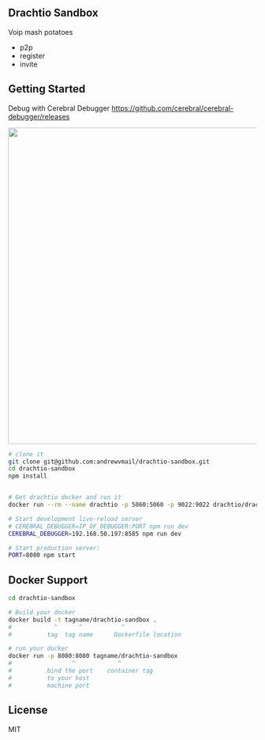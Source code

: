 Drachtio Sandbox
---

Voip mash potatoes

- p2p
- register
- invite

Getting Started
---------------
Debug with Cerebral Debugger 
https://github.com/cerebral/cerebral-debugger/releases

<img src="https://user-images.githubusercontent.com/2431354/37635373-7207750c-2bb8-11e8-8691-085576c81b41.png" width="640px"/>

```sh
# clone it
git clone git@github.com:andrewvmail/drachtio-sandbox.git
cd drachtio-sandbox
npm install


# Get drachtio docker and run it
docker run --rm --name drachtio -p 5060:5060 -p 9022:9022 drachtio/drachtio-server drachtio --contact "sip:*;transport=tcp,udp"

# Start development live-reload server
# CEREBRAL_DEBUGGER=IP_OF_DEBUGGER:PORT npm run dev
CEREBRAL_DEBUGGER=192.168.50.197:8585 npm run dev

# Start production server:
PORT=8080 npm start

```

Docker Support
------
```sh
cd drachtio-sandbox

# Build your docker
docker build -t tagname/drachtio-sandbox .
#            ^      ^           ^
#          tag  tag name      Dockerfile location

# run your docker
docker run -p 8080:8080 tagname/drachtio-sandbox
#                 ^            ^
#          bind the port    container tag
#          to your host
#          machine port   

```

License
-------

MIT

